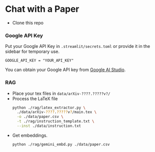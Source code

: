 # Chat with a Paper

- Clone this repo

### Google API Key

Put your Google API Key in `.streamlit/secrets.toml` or provide it in the sidebar for temporary use.
```config
GOOGLE_API_KEY = "YOUR_API_KEY"
```
You can obtain your Google API key from [Google AI Studio](https://aistudio.google.com/app/apikey).

### RAG
- Place your tex files in `data/arXiv-????.?????v?/`
- Process the LaTeX file
  ```bash
  python ./rag/latex_extractor.py \
    ./data/arXiv-????.?????v?/main.tex \
    -o ./data/paper.csv \
    -t ./rag/instruction_template.txt \
    --inst ./data/instruction.txt
  ```
- Get embeddings.
  ```bash
  python ./rag/gemini_embd.py ./data/paper.csv
  ```

